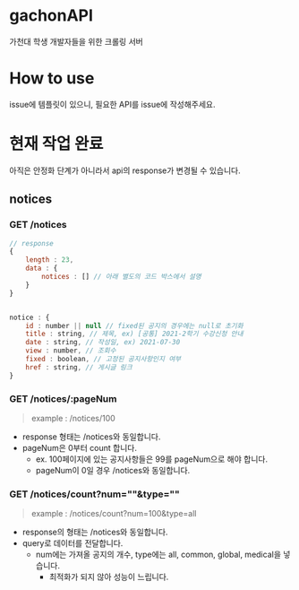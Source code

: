 # gachonAPI

가천대 학생 개발자들을 위한 크롤링 서버

# How to use

issue에 템플릿이 있으니, 필요한 API를 issue에 작성해주세요.

# 현재 작업 완료

아직은 안정화 단계가 아니라서 api의 response가 변경될 수 있습니다.

## notices

### GET /notices

```javascript
// response
{
	length : 23,
	data : {
		notices : [] // 아래 별도의 코드 박스에서 설명
	}
}

```

```javascript

notice : {
	id : number || null // fixed된 공지의 경우에는 null로 초기화
	title : string, // 제목, ex) [공통] 2021-2학기 수강신청 안내
	date : string, // 작성일, ex) 2021-07-30
	view : number, // 조회수
	fixed : boolean, // 고정된 공지사항인지 여부
	href : string, // 게시글 링크
}
```

### GET /notices/:pageNum

> example : /notices/100

-   response 형태는 /notices와 동일합니다.
-   pageNum은 0부터 count 합니다.
    -   ex. 100페이지에 있는 공지사항들은 99를 pageNum으로 해야 합니다.
    -   pageNum이 0일 경우 /notices와 동일합니다.

### GET /notices/count?num=""&type=""

> example : /notices/count?num=100&type=all

-   response의 형태는 /notices와 동일합니다.
-   query로 데이터를 전달합니다.
    -   num에는 가져올 공지의 개수, type에는 all, common, global, medical을 넣습니다.
        -   최적화가 되지 않아 성능이 느립니다.

